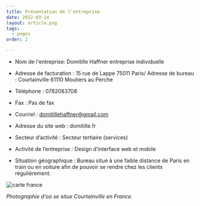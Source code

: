 ```yaml
---
title: Présentation de l'entreprise
date: 2022-03-14
layout: article.pug
tags:
  - pages
order: 2

---
```

* Nom de l'entreprise: Domitille Haffner entreprise individuelle

* Adresse de facturation : 15 rue de Lappe 75011 Paris/ Adresse de bureau : Courtainville 61110 Moutiers au Perche

* Téléphone : 0782083708

* Fax : Pas de fax

* Courriel : domitillehaffner@gmail.com

* Adresse du site web : domitille.fr

* Secteur d’activité : Secteur tertiaire (services)

* Activité de l’entreprise : Design d’interface web et mobile

* Situation géographique : Bureau situé à une faible distance de Paris en train ou en voiture afin de pouvoir se rendre chez les clients régulièrement.

![carte france](/assets/cartefra.jpg)

*Photographie d'où se situe Courtainville en France.*
